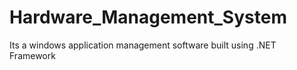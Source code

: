# Hardware_Management_System
Its a windows application management software built using .NET Framework
